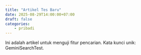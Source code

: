 ```yaml
---
title: "Artikel Tes Baru"
date: 2025-08-29T14:00:00+07:00
draft: false
categories:
    - pribadi
---
```


Ini adalah artikel untuk menguji fitur pencarian. Kata kunci unik: GeminiSearchTest.